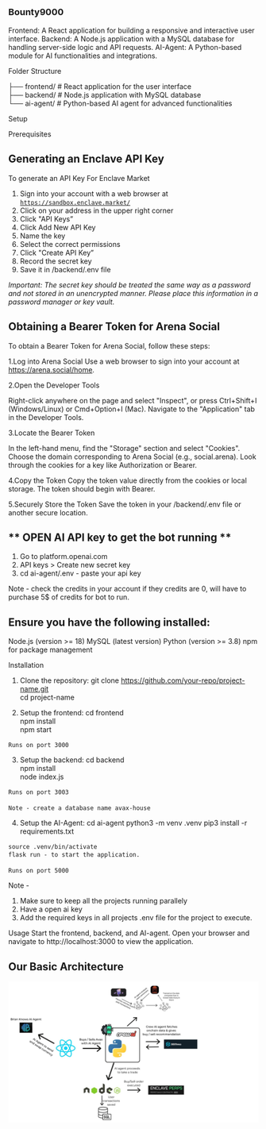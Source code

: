 

  <p style="font-size:18px; font-weight:bold">Bounty9000</p>

  Frontend: A React application for building a responsive and interactive user interface.
  Backend: A Node.js application with a MySQL database for handling server-side logic and API requests.
  AI-Agent: A Python-based module for AI functionalities and integrations.

  Folder Structure

  ├── frontend/   # React application for the user interface  
  ├── backend/    # Node.js application with MySQL database  
  └── ai-agent/   # Python-based AI agent for advanced functionalities

  Setup

  Prerequisites

  ## **Generating an Enclave API Key**

To generate an API Key For Enclave Market

1. Sign into your account with a web browser at [`https://sandbox.enclave.market/`](https://sandbox.enclave.market/)
2. Click on your address in the upper right corner
3. Click "API Keys”
4. Click Add New API Key
5. Name the key
6. Select the correct permissions
7. Click "Create API Key”
8. Record the secret key
9. Save it in /backend/.env file

*Important: The secret key should be treated the same way as a password and not stored in an unencrypted manner. Please place this information in a password manager or key vault.*

## **Obtaining a Bearer Token for Arena Social**
To obtain a Bearer Token for Arena Social, follow these steps:

1.Log into Arena Social
  Use a web browser to sign into your account at https://arena.social/home.

2.Open the Developer Tools

  Right-click anywhere on the page and select "Inspect", or press Ctrl+Shift+I (Windows/Linux) or Cmd+Option+I (Mac).
  Navigate to the "Application" tab in the Developer Tools.

3.Locate the Bearer Token

  In the left-hand menu, find the "Storage" section and select "Cookies".
  Choose the domain corresponding to Arena Social (e.g., social.arena). 
  Look through the cookies for a key like Authorization or Bearer.

4.Copy the Token
  Copy the token value directly from the cookies or local storage.
  The token should begin with Bearer.
  
5.Securely Store the Token
  Save the token in your /backend/.env file or another secure location.

  ## ** OPEN AI API key to get the bot running **

1. Go to platform.openai.com
2. API keys > Create new secret key
3. cd ai-agent/.env - paste your api key

Note - check the credits in your account if they credits are 0, will have to purchase 5$ of credits for bot to run.

   ## **Ensure you have the following installed:**

  Node.js (version >= 18)
  MySQL (latest version)
  Python (version >= 3.8)
  npm for package management

  Installation

  1. Clone the repository:
    git clone https://github.com/your-repo/project-name.git  
    cd project-name

  2. Setup the frontend:
    cd frontend  
    npm install  
    npm start

    Runs on port 3000

  3. Setup the backend:
    cd backend  
    npm install  
    node index.js

    Runs on port 3003

    Note - create a database name avax-house


  4. Setup the AI-Agent:
    cd ai-agent
    python3 -m venv .venv
    pip3 install -r requirements.txt

    source .venv/bin/activate
    flask run - to start the application.

    Runs on port 5000

  Note - 
  1. Make sure to keep all the projects running parallely
  2. Have a open ai key
  3. Add the required keys in all projects .env file for the project to execute.

  Usage
  Start the frontend, backend, and AI-agent.
  Open your browser and navigate to http://localhost:3000 to view the application.

  ## **Our Basic Architecture**
  
  ![Architect of our app](./basic-arc.jpg)





